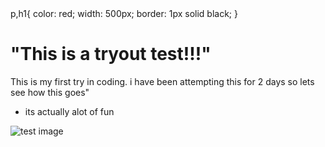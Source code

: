 <!DOCTYPE HTML>
<html>
   <head>
      <meta charset="utf-8">
     <title>This is deifythe's <strong>first</strong> GIT project</title>
   </head>
   <body> 
     p,h1{
       color: red;
       width: 500px;
       border: 1px solid black;
     }
     <h1>"This is a tryout test!!!"</h1>
     <p> This is my first try in coding. i have been attempting         this for 2 days so lets see how this goes"
     </p>
     <ul>
        <li> its actually alot of fun</li>
     </ul>
     <img source="https://thumbs.dreamstime.com/z/tv-test-image-card-rainbow-multi-color-bars-geometric-signals-retro-hardware-s-minimal-pop-art-print-suitable-89603635.jpg" ALT= "test image">
    </body>
<html>